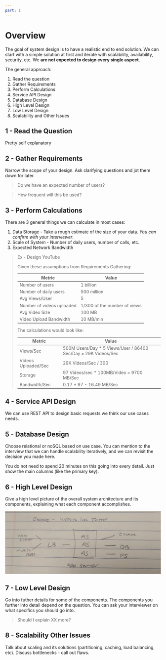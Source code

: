 ```yaml
---
part: 1
---
```


# Overview

The goal of system design is to have a realistic end to end solution. We can start with a simple solution at first and iterate with scalability, availability, security, etc. We **are not expected to design every single aspect**.

The general approach:

1. Read the question
1. Gather Requirements
1. Perform Calculations
1. Service API Design
1. Database Design
1. High Level Design
1. Low Level Design
1. Scalability and Other Issues

## 1 - Read the Question

Pretty self explanatory

## 2 - Gather Requirements

Narrow the scope of your design. Ask clarifying questions and jot them down for later.

> Do we have an expected number of users?

> How frequent will this be used?

## 3 - Perform Calculations

There are 3 general things we can calculate in most cases:

1. Data Storage - Take a rough estimate of the size of your data. *You can confirm with your interviewer*.
1. Scale of System - Number of daily users, number of calls, etc.
1. Expected Network Bandwidth

> Ex - Design YouTube
>
> Given these assumptions from Requirements Gathering:
>
> |Metric|Value|
> |---|---|
> |Number of users|1 billion|
> |Number of daily users|500 million|
> |Avg Views/User|5|
> |Number of videos uploaded|1/300 of the number of views|
> |Avg Video Size|100 MB|
> |Video Upload Bandwidth|10 MB/min|
>
> The calculations would look like:
>
> |Metric|Value|
> |---|---|
> |Views/Sec|500M Users/Day * 5 Views/User / 86400 Sec/Day = 29K Videos/Sec|
> |Videos Uploaded/Sec| 29K Videos/Sec / 300|
> |Storage|97 Videos/sec * 100MB/Video = 9700 MB/Sec|
> |Bandwidth/Sec|0.17 * 97 - 16.49 MB/Sec|

## 4 - Service API Design

We can use REST API to design basic requests we think our use cases needs. 

## 5 - Database Design

Choose relational or noSQL based on use case. You can mention to the interview that we can handle scalability iteratively, and we can revisit the decision you made here.

You do not need to spend 20 minutes on this going into every detail. Just show the main columns (like the primary key).

## 6 - High Level Design

Give a high level picture of the overall system architecture and its components, explaining what each component accomplishes.

![Image of High Level Design](/assets/img/high-level-design.jpg)

## 7 - Low Level Design

Go into futher details for some of the components. The components you further into detail depend on the question. You can ask your interviewer on what specifics you should go into.

> Should I explain XX more?

## 8 - Scalability Other Issues

Talk about scaling and its solutions (partitioning, caching, load balancing, etc). Discuss bottlenecks - call out flaws.